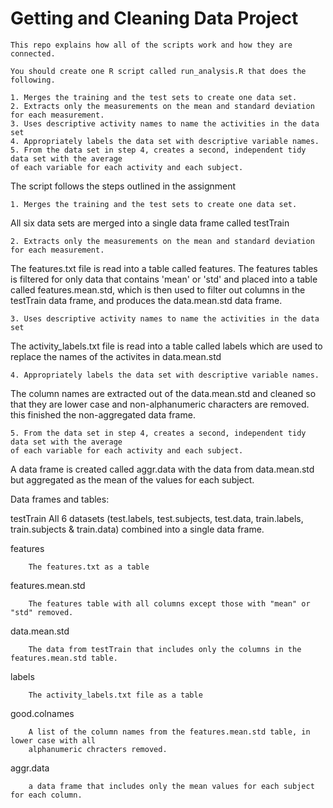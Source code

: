 # Getting and Cleaning Data Project

    This repo explains how all of the scripts work and how they are connected.

    You should create one R script called run_analysis.R that does the following.

    1. Merges the training and the test sets to create one data set.
    2. Extracts only the measurements on the mean and standard deviation for each measurement.
    3. Uses descriptive activity names to name the activities in the data set
    4. Appropriately labels the data set with descriptive variable names.
    5. From the data set in step 4, creates a second, independent tidy data set with the average 
    of each variable for each activity and each subject.
    

The script follows the steps outlined in the assignment

    1. Merges the training and the test sets to create one data set.

All six data sets are merged into a single data frame called testTrain

    2. Extracts only the measurements on the mean and standard deviation for each measurement.
    
The features.txt file is read into a table called features.
The features tables is filtered for only data that contains 'mean' or 'std' and placed into a table
called features.mean.std, which is then used to filter out columns in the testTrain data frame, and produces the data.mean.std data frame.
    
    3. Uses descriptive activity names to name the activities in the data set
    
The activity_labels.txt file is read into a table called labels which are used to replace the names of the activites in data.mean.std
    
    4. Appropriately labels the data set with descriptive variable names.

The column names are extracted out of the data.mean.std and cleaned so that they are lower case and non-alphanumeric
characters are removed. this finished the non-aggregated data frame.
    
    5. From the data set in step 4, creates a second, independent tidy data set with the average 
    of each variable for each activity and each subject.
    
A data frame is created called aggr.data with the data from data.mean.std but aggregated as the mean of the values for each subject. 


Data frames and tables:

testTrain
        All 6 datasets (test.labels, test.subjects, test.data, train.labels, train.subjects & train.data)
        combined into a single data frame.

features

        The features.txt as a table

features.mean.std

        The features table with all columns except those with "mean" or "std" removed.

data.mean.std

        The data from testTrain that includes only the columns in the features.mean.std table.

labels

        The activity_labels.txt file as a table

good.colnames

        A list of the column names from the features.mean.std table, in lower case with all 
        alphanumeric chracters removed.

aggr.data

        a data frame that includes only the mean values for each subject for each column.


